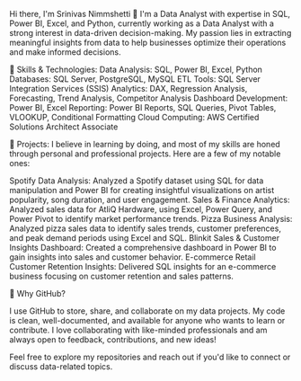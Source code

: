 Hi there, I'm Srinivas Nimmshetti 👋
I'm a Data Analyst with expertise in SQL, Power BI, Excel, and Python, currently working as a Data Analyst with a strong interest in data-driven decision-making. My passion lies in extracting meaningful insights from data to help businesses optimize their operations and make informed decisions.

🔹 Skills & Technologies:
Data Analysis: SQL, Power BI, Excel, Python
Databases: SQL Server, PostgreSQL, MySQL
ETL Tools: SQL Server Integration Services (SSIS)
Analytics: DAX, Regression Analysis, Forecasting, Trend Analysis, Competitor Analysis
Dashboard Development: Power BI, Excel
Reporting: Power BI Reports, SQL Queries, Pivot Tables, VLOOKUP, Conditional Formatting
Cloud Computing: AWS Certified Solutions Architect Associate

🔹 Projects:
I believe in learning by doing, and most of my skills are honed through personal and professional projects. Here are a few of my notable ones:

Spotify Data Analysis: Analyzed a Spotify dataset using SQL for data manipulation and Power BI for creating insightful visualizations on artist popularity, song duration, and user engagement.
Sales & Finance Analytics: Analyzed sales data for AtliQ Hardware, using Excel, Power Query, and Power Pivot to identify market performance trends.
Pizza Business Analysis: Analyzed pizza sales data to identify sales trends, customer preferences, and peak demand periods using Excel and SQL.
Blinkit Sales & Customer Insights Dashboard: Created a comprehensive dashboard in Power BI to gain insights into sales and customer behavior.
E-commerce Retail Customer Retention Insights: Delivered SQL insights for an e-commerce business focusing on customer retention and sales patterns.

🔹 Why GitHub?

I use GitHub to store, share, and collaborate on my data projects. My code is clean, well-documented, and available for anyone who wants to learn or contribute. I love collaborating with like-minded professionals and am always open to feedback, contributions, and new ideas!

Feel free to explore my repositories and reach out if you'd like to connect or discuss data-related topics.

